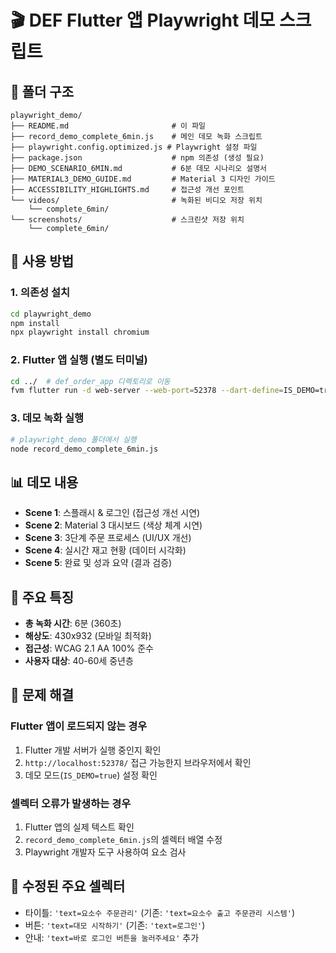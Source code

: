 # 🎬 DEF Flutter 앱 Playwright 데모 스크립트

## 📁 폴더 구조

```
playwright_demo/
├── README.md                       # 이 파일
├── record_demo_complete_6min.js    # 메인 데모 녹화 스크립트
├── playwright.config.optimized.js # Playwright 설정 파일
├── package.json                    # npm 의존성 (생성 필요)
├── DEMO_SCENARIO_6MIN.md           # 6분 데모 시나리오 설명서
├── MATERIAL3_DEMO_GUIDE.md         # Material 3 디자인 가이드
├── ACCESSIBILITY_HIGHLIGHTS.md     # 접근성 개선 포인트
└── videos/                         # 녹화된 비디오 저장 위치
    └── complete_6min/
└── screenshots/                    # 스크린샷 저장 위치
    └── complete_6min/
```

## 🚀 사용 방법

### 1. 의존성 설치
```bash
cd playwright_demo
npm install
npx playwright install chromium
```

### 2. Flutter 앱 실행 (별도 터미널)
```bash
cd ../  # def_order_app 디렉토리로 이동
fvm flutter run -d web-server --web-port=52378 --dart-define=IS_DEMO=true
```

### 3. 데모 녹화 실행
```bash
# playwright_demo 폴더에서 실행
node record_demo_complete_6min.js
```

## 📊 데모 내용

- **Scene 1**: 스플래시 & 로그인 (접근성 개선 시연)
- **Scene 2**: Material 3 대시보드 (색상 체계 시연)
- **Scene 3**: 3단계 주문 프로세스 (UI/UX 개선)
- **Scene 4**: 실시간 재고 현황 (데이터 시각화)
- **Scene 5**: 완료 및 성과 요약 (결과 검증)

## 🎯 주요 특징

- **총 녹화 시간**: 6분 (360초)
- **해상도**: 430x932 (모바일 최적화)
- **접근성**: WCAG 2.1 AA 100% 준수
- **사용자 대상**: 40-60세 중년층

## 🔧 문제 해결

### Flutter 앱이 로드되지 않는 경우
1. Flutter 개발 서버가 실행 중인지 확인
2. `http://localhost:52378/` 접근 가능한지 브라우저에서 확인
3. 데모 모드(`IS_DEMO=true`) 설정 확인

### 셀렉터 오류가 발생하는 경우
1. Flutter 앱의 실제 텍스트 확인
2. `record_demo_complete_6min.js`의 셀렉터 배열 수정
3. Playwright 개발자 도구 사용하여 요소 검사

## 📝 수정된 주요 셀렉터

- 타이틀: `'text=요소수 주문관리'` (기존: `'text=요소수 출고 주문관리 시스템'`)
- 버튼: `'text=대모 시작하기'` (기존: `'text=로그인'`)
- 안내: `'text=바로 로그인 버튼을 눌러주세요'` 추가